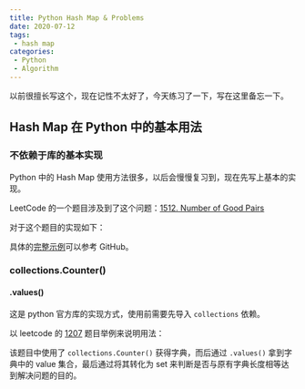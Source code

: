 ```yaml
---
title: Python Hash Map & Problems
date: 2020-07-12
tags:
 - hash map
categories:
 - Python
 - Algorithm
---
```


以前很擅长写这个，现在记性不太好了，今天练习了一下，写在这里备忘一下。

## Hash Map 在 Python 中的基本用法


### 不依赖于库的基本实现

Python 中的 Hash Map 使用方法很多，以后会慢慢复习到，现在先写上基本的实现。

LeetCode 的一个题目涉及到了这个问题：[1512. Number of Good Pairs](https://leetcode.com/problems/number-of-good-pairs/)

对于这个题目的实现如下：

<RecoDemo :collapse="true">
<template slot="code-python">
  <<< @/docs/.vuepress/code/algorithm/hash_map_1.py
</template>
</RecoDemo>

具体的[完整示例](https://github.com/chenweigao/_code/blob/master/LeetCode/LC1512_Number_of_good_pairs.py)可以参考 GitHub。

### collections.Counter()

#### .values()

这是 python 官方库的实现方式，使用前需要先导入 `collections` 依赖。

以 leetcode 的 [1207](https://leetcode-cn.com/problems/unique-number-of-occurrences/) 题目举例来说明用法：

<RecoDemo :collapse="true">
<template slot="code-python">
  <<< @/docs/.vuepress/code/algorithm/hash_map_2.py
</template>
</RecoDemo>

该题目中使用了 `collections.Counter()` 获得字典，而后通过 `.values()` 拿到字典中的 value 集合，最后通过将其转化为 set 来判断是否与原有字典长度相等达到解决问题的目的。


